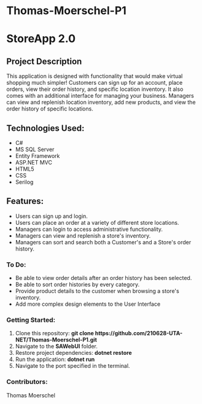 # Thomas-Moerschel-P1
<h1>StoreApp 2.0</h1>
<h2>Project Description </h2>
This application is designed with functionality that would make virtual shopping much simpler! Customers can sign up for an account, place orders, view their order history, and specific location inventory. It also comes with an additional interface for managing your business. Managers can view and replenish location inventory, add new products, and view the order history of specific locations.
<h2>Technologies Used:</h2>
  <ul>
    <li>C#</li>
    <li>MS SQL Server</li>
    <li>Entity Framework</li>
    <li>ASP.NET MVC</li>
    <li>HTML5</li>
    <li>CSS</li>
    <li>Serilog</li>
  </ul>
<h2>Features:</h2>
  <ul>
    <li>Users can sign up and login.</li>
    <li>Users can place an order at a variety of different store locations. </li>
    <li>Managers can login to access administrative functionality. </li>
    <li>Managers can view and replenish a store's inventory.</li>
    <li>Managers can sort and search both a Customer's and a Store's order history. </li>
  </ul>
<h3>To Do:</h3>
  <ul>
  <li> Be able to view order details after an order history has been selected. </li>
  <li> Be able to sort order histories by every category. </li>
  <li> Provide product details to the customer when browsing a store's inventory. </li>
  <li> Add more complex design elements to the User Interface </li>
  </ul>
<h3>Getting Started:</h3>
<ol>
  <li> Clone this repository: <b>git clone https://github.com/210628-UTA-NET/Thomas-Moerschel-P1.git</b> </li>
  <li> Navigate to the <b>SAWebUI</b> folder. </li>
  <li> Restore project dependencies: <b>dotnet restore</b> </li>
  <li> Run the application: <b>dotnet run</b> </li>
  <li> Navigate to the port specified in the terminal. </li>
</ol>
<h3>Contributors:</h3>
Thomas Moerschel

